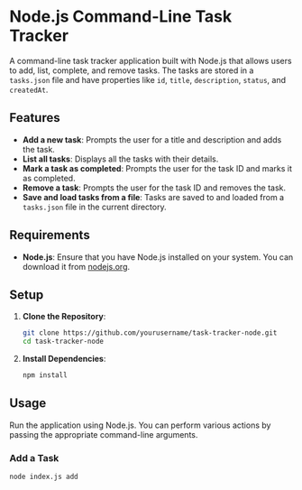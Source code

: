 # Node.js Command-Line Task Tracker

A command-line task tracker application built with Node.js that allows users to add, list, complete, and remove tasks. The tasks are stored in a `tasks.json` file and have properties like `id`, `title`, `description`, `status`, and `createdAt`.

## Features

- **Add a new task**: Prompts the user for a title and description and adds the task.
- **List all tasks**: Displays all the tasks with their details.
- **Mark a task as completed**: Prompts the user for the task ID and marks it as completed.
- **Remove a task**: Prompts the user for the task ID and removes the task.
- **Save and load tasks from a file**: Tasks are saved to and loaded from a `tasks.json` file in the current directory.

## Requirements

- **Node.js**: Ensure that you have Node.js installed on your system. You can download it from [nodejs.org](https://nodejs.org/).

## Setup

1. **Clone the Repository**:
    ```sh
    git clone https://github.com/yourusername/task-tracker-node.git
    cd task-tracker-node
    ```

2. **Install Dependencies**:
    ```sh
    npm install
    ```

## Usage

Run the application using Node.js. You can perform various actions by passing the appropriate command-line arguments.

### Add a Task

```sh
node index.js add
